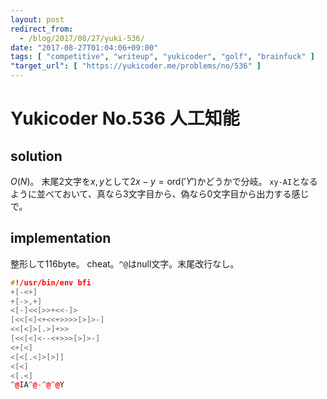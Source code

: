 ```yaml
---
layout: post
redirect_from:
  - /blog/2017/08/27/yuki-536/
date: "2017-08-27T01:04:06+09:00"
tags: [ "competitive", "writeup", "yukicoder", "golf", "brainfuck" ]
"target_url": [ "https://yukicoder.me/problems/no/536" ]
---
```


# Yukicoder No.536 人工知能

## solution

$O(N)$。
末尾$2$文字を$x, y$として$2x - y = \mathrm{ord}('Y')$かどうかで分岐。
`xy-AI`となるように並べておいて、真なら$3$文字目から、偽なら$0$文字目から出力する感じで。

## implementation

整形して$116$byte。
cheat。`^@`はnull文字。末尾改行なし。

``` c++
#!/usr/bin/env bfi
+[-<+]
+[->,+]
<[-]<<[>>+<<-]>
[<<[<]<+<<+>>>>[>]>-]
<<[<]>[.>]+>>
[<<[<]<--<+>>>[>]>-]
<+[<]
<[<[.<]>[>]]
<[<]
<[.<]
^@IA^@-^@^@Y
```
